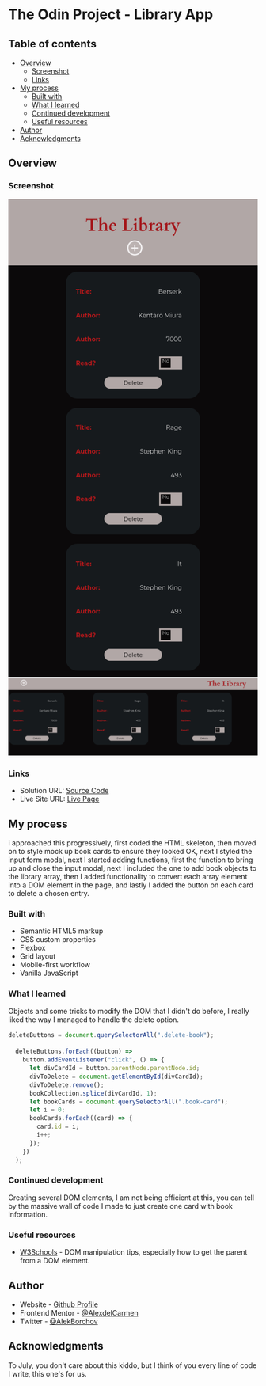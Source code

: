 # The Odin Project - Library App


## Table of contents

- [Overview](#overview)
  - [Screenshot](#screenshot)
  - [Links](#links)
- [My process](#my-process)
  - [Built with](#built-with)
  - [What I learned](#what-i-learned)
  - [Continued development](#continued-development)
  - [Useful resources](#useful-resources)
- [Author](#author)
- [Acknowledgments](#acknowledgments)

## Overview

### Screenshot

![](./assets/screenshot1.png)
![](./assets/screenshot2.png)



### Links

- Solution URL: [Source Code](https://github.com/AlexdelCarmen/library-app-top)
- Live Site URL: [Live Page](https://alexdelcarmen.github.io/library-app-top/)

## My process

i approached this progressively, first coded the HTML skeleton, then moved on to style mock up book cards to ensure they looked OK, next I styled the input form modal, next I started adding functions, first the function to bring up and close the input modal, next I included the one to add book objects to the library array, then I added functionality to convert each array element into a DOM element in the page, and lastly I added the button on each card to delete a chosen entry.
### Built with

- Semantic HTML5 markup
- CSS custom properties
- Flexbox
- Grid layout
- Mobile-first workflow
- Vanilla JavaScript


### What I learned

Objects and some tricks to modify the DOM that I didn't do before, I really liked the way I managed to handle the delete option.  

```js
deleteButtons = document.querySelectorAll(".delete-book");

  deleteButtons.forEach((button) =>
    button.addEventListener("click", () => {
      let divCardId = button.parentNode.parentNode.id;
      divToDelete = document.getElementById(divCardId);
      divToDelete.remove();
      bookCollection.splice(divCardId, 1);
      let bookCards = document.querySelectorAll(".book-card");
      let i = 0;
      bookCards.forEach((card) => {
        card.id = i;
        i++;
      });
    })
  );

```

### Continued development

Creating several DOM elements, I am not being efficient at this, you can tell by the massive wall of code I made to just create one card with book information. 

### Useful resources

- [W3Schools](https://www.w3schools.com/) - DOM manipulation tips, especially how to get the parent from a DOM element.

## Author

- Website - [Github Profile](https://github.com/AlexdelCarmen)
- Frontend Mentor - [@AlexdelCarmen](https://www.frontendmentor.io/profile/AlexdelCarmen)
- Twitter - [@AlekBorchov](https://twitter.com/AlekBorchov)

## Acknowledgments

To July, you don't care about this kiddo, but I think of you every line of code I write, this one's for us.
